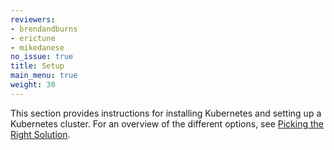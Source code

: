```yaml
---
reviewers:
- brendandburns
- erictune
- mikedanese
no_issue: true
title: Setup
main_menu: true
weight: 30
---
```


This section provides instructions for installing Kubernetes and setting
up a Kubernetes cluster. For an overview of the different options, see
[Picking the Right Solution](/docs/setup/pick-right-solution/).
